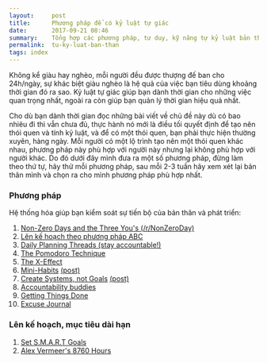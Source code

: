 ```yaml
---
layout:     post
title:      Phương pháp để có kỷ luật tự giác
date:       2017-09-21 08:46
summary:    Tổng hợp các phương pháp, tư duy, kỹ năng tự kỷ luật bản thân
permalink:	tu-ky-luat-ban-than
tags: index
---
```


Không kể giàu hay nghèo, mỗi người đều được thượng đế ban cho 24h/ngày, sự khác biệt giàu nghèo là hệ quả của việc bạn tiêu dùng khoảng thời gian đó ra sao. Kỷ luật tự giác giúp bạn dành thời gian cho những việc quan trọng nhất, ngoài ra còn giúp bạn quản lý thời gian hiệu quả nhất.

Cho dù bạn dành thời gian đọc những bài viết về chủ đề này dù có bao nhiêu đi thì vẫn chưa đủ, thực hành nó mới  là điều tối quyết định  để tạo nên thói quen và tính kỷ luật, và để có một thói quen, bạn phải thực hiện thường xuyên, hàng ngày. Mỗi người có một lộ trình tạo nên một thói quen khác nhau, phương pháp này phù hợp với người này nhưng lại không phù hợp với người khác. Do đó dưới đây mình đưa ra một số phương pháp, đừng làm theo thứ tự, hãy thử mỗi phương pháp, sau mỗi 2-3 tuần hãy xem xét lại bản thân mình và chọn ra cho mình phương pháp phù hợp nhất.

### Phương pháp

Hệ thống hóa giúp bạn kiểm soát  sự tiến bộ của bản thân và phát triển:

1. [Non-Zero Days and the Three You's (/r/NonZeroDay)](/blog/non-zero-days)
2. [Lên kế hoạch theo phương pháp ABC](/blog/abc-method)
3. [Daily Planning Threads (stay accountable!)](http://www.reddit.com/r/getdisciplined/search?q=%5Bplan%5D+author%3Awalls&restrict_sr=on&sort=new&t=month)
4. [The Pomodoro Technique](http://pomodorotechnique.com/)
5. [The X-Effect](http://www.reddit.com/r/getdisciplined/comments/1x99m6/im_a_piece_of_shit_no_more_games_no_more_lies_no/cf9dz72)
5. [Mini-Habits](http://minihabits.com/mini-habit-ideas/) [(post)](https://www.reddit.com/r/getdisciplined/comments/1ul5ax/the_1_reason_people_cant_get_disciplined/)
6. [Create Systems, not Goals](http://www.entrepreneur.com/article/230333) [(post)](https://www.reddit.com/r/getdisciplined/comments/1vmguo/forget_the_goals_and_focus_on_your_system/)
7. [Accountability buddies](https://www.reddit.com/r/GetMotivatedBuddies)
8. [Getting Things Done](http://lifehacker.com/productivity-101-a-primer-to-the-getting-things-done-1551880955)
9. [Excuse Journal](https://www.reddit.com/r/getdisciplined/comments/3bqwx0/method_stop_excuses_in_their_tracks_with_an/)


### Lên kế hoạch, mục tiêu dài hạn

1. [Set S.M.A.R.T Goals](http://topachievement.com/smart.html)
2. [Alex Vermeer's 8760 Hours](http://alexvermeer.com/download/8760-hours-v2.pdf)
